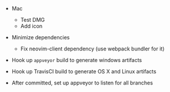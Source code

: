 
- Mac
    - Test DMG
    - Add icon

- Minimize dependencies
    - Fix neovim-client dependency (use webpack bundler for it)

- Hook up `appveyor` build to generate windows artifacts
- Hook up TravisCI build to generate OS X and Linux artifacts

- After committed, set up appveyor to listen for all branches

